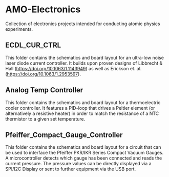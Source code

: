 # AMO-Electronics
Collection of electronics projects intended for conducting atomic physics experiments.


## ECDL_CUR_CTRL
This folder contains the schematics and board layout for an ultra-low noise laser diode current controller. It builds upon proven designs of Libbrecht & Hall (https://doi.org/10.1063/1.1143949) as well as Erickson et. al. (https://doi.org/10.1063/1.2953597).

## Analog Temp Controller
This folder contains the schematics and board layout for a thermoelectric cooler controller. It features a PID-loop that drives a Peltier element (or alternatively a resistive heater) in order to match the resistance of a NTC thermistor to a given set temperature.

## Pfeiffer_Compact_Gauge_Controller
This folder contains the schematics and board layout for a circuit that can be used to interface the Pfeiffer PKR/IKR Series Compact Vacuum Gauges. A microcontroller detects which gauge has been connected and reads the current pressure. The pressure values can be directly displayed via a SPI/I2C Display or sent to further equipment via the USB port.
